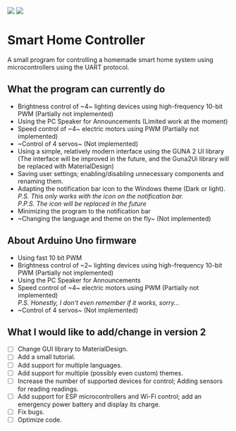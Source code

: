 [![](https://img.shields.io/badge/Version-Release_1.1-brightgreen.svg?style=for-the-badge)](#versions)
[![](https://img.shields.io/badge/IlyaBOT-VK-blue.svg?style=for-the-badge)](https://www.vk.com/ibworkshop)
<!-- [![.NET Core Desktop](https://github.com/IlyaBOT/smarthomecontroller/actions/workflows/dotnet-desktop.yml/badge.svg?branch=main)](https://github.com/IlyaBOT/smarthomecontroller/actions/workflows/dotnet-desktop.yml) -->

# **Smart Home Controller**
A small program for controlling a homemade smart home system using microcontrollers using the UART protocol.

## What the program can currently do
- Brightness control of ~4~ lighting devices using high-frequency 10-bit PWM (Partially not implemented)
- Using the PC Speaker for Announcements (Limited work at the moment)
- Speed control of ~4~ electric motors using PWM (Partially not implemented)
- ~Control of 4 servos~ (Not implemented)
- Using a simple, relatively modern interface using the GUNA 2 UI library (The interface will be improved in the future, and the Guna2Ui library will be replaced with MaterialDesign)
- Saving user settings; enabling/disabling unnecessary components and renaming them.
- Adapting the notification bar icon to the Windows theme (Dark or light).<br>
*P.S. This only works with the icon on the notification bar.*<br>
*P.P.S. The icon will be replaced in the future*
- Minimizing the program to the notification bar
- ~Changing the language and theme on the fly~ (Not implemented)

## About Arduino Uno firmware
- Using fast 10 bit PWM
- Brightness control of ~2~ lighting devices using high-frequency 10-bit PWM (Partially not implemented)
- Using the PC Speaker for Announcements
- Speed control of ~4~ electric motors using PWM (Partially not implemented)<br>
*P.S. Honestly, I don't even remember if it works, sorry...*
- ~Control of 4 servos~ (Not implemented)

## What I would like to add/change in version 2
- [ ] Change GUI library to MaterialDesign.
- [ ] Add a small tutorial.
- [ ] Add support for multiple languages.
- [ ] Add support for multiple (possibly even custom) themes.
- [ ] Increase the number of supported devices for control; Adding sensors for reading readings.
- [ ] Add support for ESP microcontrollers and Wi-Fi control; add an emergency power battery and display its charge.
- [ ] Fix bugs.
- [ ] Optimize code.
